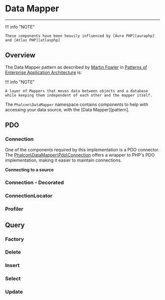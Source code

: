 # Data Mapper
- - -

!!! info "NOTE"

    These components have been heavily influenced by [Aura PHP][auraphp] and [Atlas PHP][atlasphp] 

## Overview

The Data Mapper pattern as described by [Martin Fowler][datamapper] in [Patterns of Enterprise Application Architecture][eaa] is:

!!! info "NOTE"

    A layer of Mappers that moves data between objects and a database while keeping them independent of each other and the mapper itself.

The `Phalcon\DataMapper` namespace contains components to help with accessing your data source, with the [Data Mapper][pattern].

## PDO

### Connection

One of the components required by this implementation is a PDO connector. The [Phalcon\DataMapper\Pdo\Connection][datamapper-pdo-connection] offers a wrapper to PHP's PDO implementation, making it easier to maintain connections.

**Connecting to a source**

### Connection - Decorated
### ConnectionLocator

### Profiler
## Query
### Factory
### Delete
### Insert
### Select
### Update

[auraphp]: https://github.com/auraphp
[atlasphp]: https://github.com/atlasphp
[datamapper]: https://martinfowler.com/eaaCatalog/dataMapper.html
[datamapper-pdo-connection]: api/phalcon_datamapper.md#datamapper-pdo-connection
[datamapper-pdo-connection-abstractconnection]: api/phalcon_datamapper.md#datamapper-pdo-connection-abstractconnection
[datamapper-pdo-connection-connectioninterface]: api/phalcon_datamapper.md#datamapper-pdo-connection-connectioninterface
[datamapper-pdo-connection-decorated]: api/phalcon_datamapper.md#datamapper-pdo-connection-decorated
[datamapper-pdo-connection-pdointerface]: api/phalcon_datamapper.md#datamapper-pdo-connection-pdointerface
[datamapper-pdo-connectionlocator]: api/phalcon_datamapper.md#datamapper-pdo-connectionlocator
[datamapper-pdo-connectionlocatorinterface]: api/phalcon_datamapper.md#datamapper-pdo-connectionlocatorinterface
[datamapper-pdo-exception-cannotdisconnect]: api/phalcon_datamapper.md#datamapper-pdo-exception-cannotdisconnect
[datamapper-pdo-exception-connectionnotfound]: api/phalcon_datamapper.md#datamapper-pdo-exception-connectionnotfound
[datamapper-pdo-exception-exception]: api/phalcon_datamapper.md#datamapper-pdo-exception-exception
[datamapper-pdo-profiler-memorylogger]: api/phalcon_datamapper.md#datamapper-pdo-profiler-memorylogger
[datamapper-pdo-profiler-profiler]: api/phalcon_datamapper.md#datamapper-pdo-profiler-profiler
[datamapper-pdo-profiler-profilerinterface]: api/phalcon_datamapper.md#datamapper-pdo-profiler-profilerinterface
[datamapper-query-abstractconditions]: api/phalcon_datamapper.md#datamapper-query-abstractconditions
[datamapper-query-abstractquery]: api/phalcon_datamapper.md#datamapper-query-abstractquery
[datamapper-query-bind]: api/phalcon_datamapper.md#datamapper-query-bind
[datamapper-query-delete]: api/phalcon_datamapper.md#datamapper-query-delete
[datamapper-query-insert]: api/phalcon_datamapper.md#datamapper-query-insert
[datamapper-query-queryfactory]: api/phalcon_datamapper.md#datamapper-query-queryfactory
[datamapper-query-select]: api/phalcon_datamapper.md#datamapper-query-select
[datamapper-query-update]: api/phalcon_datamapper.md#datamapper-query-update
[eaa]: https://martinfowler.com/books/eaa.html
